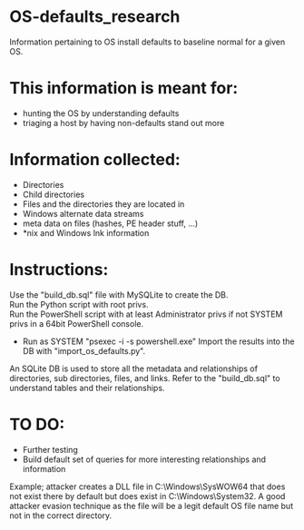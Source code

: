 # OS-defaults_research
Information pertaining to OS install defaults to baseline normal for a given OS.

# This information is meant for:
 - hunting the OS by understanding defaults
 - triaging a host by having non-defaults stand out more

# Information collected:
 - Directories
 - Child directories
 - Files and the directories they are located in
 - Windows alternate data streams
 - meta data on files (hashes, PE header stuff, ...)
 - *nix and Windows lnk information

# Instructions:  
Use the "build_db.sql" file with MySQLite to create the DB.  
Run the Python script with root privs.  
Run the PowerShell script with at least Administrator privs if not SYSTEM privs in a 64bit PowerShell console.  
 - Run as SYSTEM "psexec -i -s powershell.exe"
Import the results into the DB with "import_os_defaults.py".

An SQLite DB is used to store all the metadata and relationships of directories, sub directories, files, and links. Refer to the "build_db.sql" to understand tables and their relationships.

# TO DO:
 - Further testing
 - Build default set of queries for more interesting relationships and information

Example; attacker creates a DLL file in C:\Windows\SysWOW64 that does not exist there by default but does exist in C:\Windows\System32. A good attacker evasion technique as the file will be a legit default OS file name but not in the correct directory.

